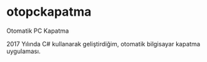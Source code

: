 # otopckapatma
Otomatik PC Kapatma

2017 Yılında C# kullanarak geliştirdiğim, otomatik bilgisayar kapatma uygulaması.
